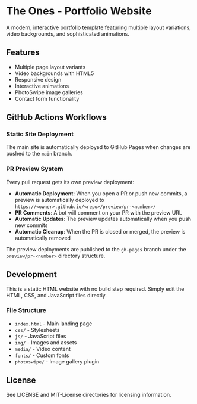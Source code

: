 # The Ones - Portfolio Website

A modern, interactive portfolio template featuring multiple layout variations, video backgrounds, and sophisticated animations.

## Features

- Multiple page layout variants
- Video backgrounds with HTML5
- Responsive design
- Interactive animations
- PhotoSwipe image galleries
- Contact form functionality

## GitHub Actions Workflows

### Static Site Deployment
The main site is automatically deployed to GitHub Pages when changes are pushed to the `main` branch.

### PR Preview System
Every pull request gets its own preview deployment:

- **Automatic Deployment**: When you open a PR or push new commits, a preview is automatically deployed to `https://<owner>.github.io/<repo>/preview/pr-<number>/`
- **PR Comments**: A bot will comment on your PR with the preview URL
- **Automatic Updates**: The preview updates automatically when you push new commits
- **Automatic Cleanup**: When the PR is closed or merged, the preview is automatically removed

The preview deployments are published to the `gh-pages` branch under the `preview/pr-<number>` directory structure.

## Development

This is a static HTML website with no build step required. Simply edit the HTML, CSS, and JavaScript files directly.

### File Structure

- `index.html` - Main landing page
- `css/` - Stylesheets
- `js/` - JavaScript files
- `img/` - Images and assets
- `media/` - Video content
- `fonts/` - Custom fonts
- `photoswipe/` - Image gallery plugin

## License

See LICENSE and MIT-License directories for licensing information.
